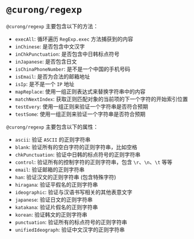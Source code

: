 # `@curong/regexp`


`@curong/regexp` 主要包含以下的方法：

- `execAll`: 循环遍历 `RegExp.exec` 方法捕获到的内容
- `inChinese`: 是否包含中文汉字
- `inChkPunctuation`: 是否包含中日韩标点符号
- `inJapanese`: 是否包含日文
- `isChinaPhoneNumber`: 是不是一个中国的手机号码
- `isEmail`: 是否为合法的邮箱地址
- `isIp`: 是不是一个 `IP` 地址
- `mapReplace`: 使用一组正则表达式来替换字符串中的内容
- `matchNextIndex`: 获取正则匹配对象的当前项的下一个字符的开始索引位置
- `testEvery`: 使用一组正则来验证一个字符串是否符合预期
- `testSome`: 使用一组正则来验证一个字符串是否符合预期


`@curong/regexp` 主要包含以下的属性：

- `ascii`: 验证 `ASCII` 的正则字符串
- `blank`: 验证所有的空白字符的正则字符串，比如空格
- `chkPunctuation`: 验证中日韩的标点符号的正则字符串
- `control`: 验证所有的控制字符的正则字符串，包含 `\r`、`\n`、`\t` 等等
- `email`: 验证邮箱的正则字符串
- `han`: 验证汉文的正则字符串 (包含特殊字符)
- `hiragana`: 验证平假名的正则字符串
- `ideographic`: 验证与汉语书写相关的其他表意文字
- `japanese`: 验证日文的正则字符串
- `katakana`: 验证片假名的正则字符串
- `korean`: 验证韩文的正则字符串
- `punctuation`: 验证所有的标点符号的正则字符串
- `unifiedIdeograph`: 验证中文汉字的正则字符串
